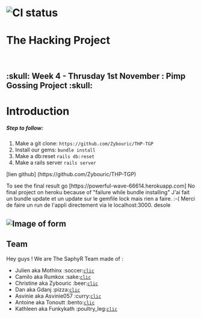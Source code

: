 # ![CI status](http://oi68.tinypic.com/ngf2uo.jpg)    
#  The Hacking Project
<br/>
<h2>:skull: Week 4 - Thrusday 1st November : Pimp Gossing Project :skull: </h2>

<body>

<h1>Introduction</h1>

<h5>
 Step to follow:
 </h5>
<ol>
 <li>Make a git clone: <code>https://github.com/Zybouric/THP-TGP </code></li>
 <li>Install our gems: <code>bundle install</code></li>
 <li>Make a db:reset <code>rails db:reset</code></li>
 <li>Make a rails server <code>rails server</code></li>
 
</ol>
[lien github] (https://github.com/Zybouric/THP-TGP)
  <p> To see the final result go [https://powerful-wave-66614.herokuapp.com] No final project on heroku because of "failure while bundle installing" J'ai fait un bundle update et un update sur le gemfile lock mais rien a faire. :-( Merci de faire un run de l'appli directement via le localhost:3000. desole

## ![Image of form](https://images.lookhuman.com/render/standard/Eym220v8OHIlCK64m4trcnPIVG4rO3PT/greetingcard45-off_white-z1-t-i-m-sorry-i-m-just-a-potato.jpg)


  <h2>Team</h2>

 <p>Hey guys ! We are The SaphyR Team made of : </p>
<ul>
<li>Julien aka Mothinx :soccer:<a href="https://github.com/mothinx"><code>clic</code></a><br/></li>
<li>Camilo aka Rumkox :sake:<a href="https://github.com/rumkox"><code>clic</code></a><br/></li>
<li>Christine aka Zybouric :beer:<a href="https://github.com/Zybouric"><code>clic</code></a><br/></li>
<li>Dan aka Gdanj :pizza:<a href="https://github.com/gdanj"><code>clic</code></a><br/></li>
<li>Asvinie aka Asvinie057 :curry:<a href="https://github.com/asvinie057"><code>clic</code></a><br/></li>
<li>Antoine aka Tonoutt  :bento:<a href="https://github.com/tonoutt"><code>clic</code></a><br/></li>
<li>Kathleen aka Funkykath :poultry_leg:<a href="https://github.com/Funkykath"><code>clic</code></a><br/></li>
</ul>
<p>
